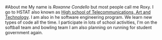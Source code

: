 #About me 
My name is _Roxanne Condello_ but most people call me Roxy. I go to HSTAT also known as [High school of Telecommunications, Art and Technology](). I am also in he software engineering program.
We learn new types of code all the time. I participate in lots of school activities, I'm on the softball team and bowling team I am also planning on running for student government again. 